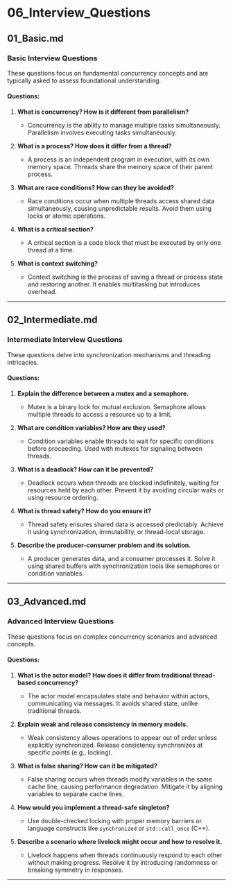 # 06_Interview_Questions

## 01_Basic.md

### Basic Interview Questions
These questions focus on fundamental concurrency concepts and are typically asked to assess foundational understanding.

#### Questions:
1. **What is concurrency? How is it different from parallelism?**
   - Concurrency is the ability to manage multiple tasks simultaneously. Parallelism involves executing tasks simultaneously.

2. **What is a process? How does it differ from a thread?**
   - A process is an independent program in execution, with its own memory space. Threads share the memory space of their parent process.

3. **What are race conditions? How can they be avoided?**
   - Race conditions occur when multiple threads access shared data simultaneously, causing unpredictable results. Avoid them using locks or atomic operations.

4. **What is a critical section?**
   - A critical section is a code block that must be executed by only one thread at a time.

5. **What is context switching?**
   - Context switching is the process of saving a thread or process state and restoring another. It enables multitasking but introduces overhead.

---

## 02_Intermediate.md

### Intermediate Interview Questions
These questions delve into synchronization mechanisms and threading intricacies.

#### Questions:
1. **Explain the difference between a mutex and a semaphore.**
   - Mutex is a binary lock for mutual exclusion. Semaphore allows multiple threads to access a resource up to a limit.

2. **What are condition variables? How are they used?**
   - Condition variables enable threads to wait for specific conditions before proceeding. Used with mutexes for signaling between threads.

3. **What is a deadlock? How can it be prevented?**
   - Deadlock occurs when threads are blocked indefinitely, waiting for resources held by each other. Prevent it by avoiding circular waits or using resource ordering.

4. **What is thread safety? How do you ensure it?**
   - Thread safety ensures shared data is accessed predictably. Achieve it using synchronization, immutability, or thread-local storage.

5. **Describe the producer-consumer problem and its solution.**
   - A producer generates data, and a consumer processes it. Solve it using shared buffers with synchronization tools like semaphores or condition variables.

---

## 03_Advanced.md

### Advanced Interview Questions
These questions focus on complex concurrency scenarios and advanced concepts.

#### Questions:
1. **What is the actor model? How does it differ from traditional thread-based concurrency?**
   - The actor model encapsulates state and behavior within actors, communicating via messages. It avoids shared state, unlike traditional threads.

2. **Explain weak and release consistency in memory models.**
   - Weak consistency allows operations to appear out of order unless explicitly synchronized. Release consistency synchronizes at specific points (e.g., locking).

3. **What is false sharing? How can it be mitigated?**
   - False sharing occurs when threads modify variables in the same cache line, causing performance degradation. Mitigate it by aligning variables to separate cache lines.

4. **How would you implement a thread-safe singleton?**
   - Use double-checked locking with proper memory barriers or language constructs like `synchronized` or `std::call_once` (C++).

5. **Describe a scenario where livelock might occur and how to resolve it.**
   - Livelock happens when threads continuously respond to each other without making progress. Resolve it by introducing randomness or breaking symmetry in responses.

---
